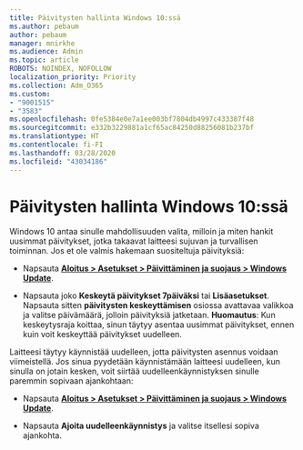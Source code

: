 ```yaml
---
title: Päivitysten hallinta Windows 10:ssä
ms.author: pebaum
author: pebaum
manager: mnirkhe
ms.audience: Admin
ms.topic: article
ROBOTS: NOINDEX, NOFOLLOW
localization_priority: Priority
ms.collection: Adm_O365
ms.custom:
- "9001515"
- "3583"
ms.openlocfilehash: 0fe5384e0e7a1ee003bf7804db4997c433387f48
ms.sourcegitcommit: e332b3229881a1cf65ac84250d88256081b237bf
ms.translationtype: HT
ms.contentlocale: fi-FI
ms.lasthandoff: 03/28/2020
ms.locfileid: "43034186"
---
```

# <a name="manage-updates-in-windows-10"></a>Päivitysten hallinta Windows 10:ssä

Windows 10 antaa sinulle mahdollisuuden valita, milloin ja miten hankit uusimmat päivitykset, jotka takaavat laitteesi sujuvan ja turvallisen toiminnan. Jos et ole valmis hakemaan suositeltuja päivityksiä:

- Napsauta **[Aloitus > Asetukset > Päivittäminen ja suojaus > Windows Update](ms-settings:windowsupdate)**.

- Napsauta joko **Keskeytä päivitykset 7päiväksi** tai **Lisäasetukset**. Napsauta sitten **päivitysten keskeyttämisen** osiossa avattavaa valikkoa ja valitse päivämäärä, jolloin päivityksiä jatketaan. **Huomautus**: Kun keskeytysraja koittaa, sinun täytyy asentaa uusimmat päivitykset, ennen kuin voit keskeyttää päivitykset uudelleen.

Laitteesi täytyy käynnistää uudelleen, jotta päivitysten asennus voidaan viimeistellä. Jos sinua pyydetään käynnistämään laitteesi uudelleen, kun sinulla on jotain kesken, voit siirtää uudelleenkäynnistyksen sinulle paremmin sopivaan ajankohtaan:

- Napsauta **[Aloitus > Asetukset > Päivittäminen ja suojaus > Windows Update](ms-settings:windowsupdate)**.

- Napsauta **Ajoita uudelleenkäynnistys** ja valitse itsellesi sopiva ajankohta.
